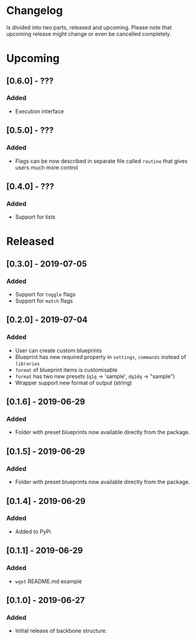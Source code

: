# Changelog

Is divided into two parts, released and upcoming. Please note that upcoming release might change
or even be cancelled completely.

<!---
## [0.1.5] - 2019-06-29
### Added
- This CHANGELOG file to hopefully serve as an evolving example of a
  standardized open source project CHANGELOG.
- CNAME file to enable GitHub Pages custom domain
- README now contains answers to common questions about CHANGELOGs
- Good examples and basic guidelines, including proper date formatting.
- Counter-examples: "What makes unicorns cry?"

### Changed
- Start using "changelog" over "change log" since it's the common usage.
- Start versioning based on the current English version at 0.3.0 to help
translation authors keep things up-to-date.
- Rewrite "What makes unicorns cry?" section.
- Rewrite "Ignoring Deprecations" sub-section to clarify the ideal
  scenario.
- Improve "Commit log diffs" sub-section to further argument against
  them.
- Merge "Why can’t people just use a git log diff?" with "Commit log
  diffs"
- Fix typos in Simplified Chinese and Traditional Chinese translations.
- Fix typos in Brazilian Portuguese translation.
- Fix typos in Turkish translation.
- Fix typos in Czech translation.
- Fix typos in Swedish translation.
- Improve phrasing in French translation.
- Fix phrasing and spelling in German translation.

### Removed
- Section about "changelog" vs "CHANGELOG". --->

# Upcoming

## [0.6.0] - ???
### Added
- Execution interface

## [0.5.0] - ???
### Added
- Flags can be now described in separate file called `routine` that gives users much more control

## [0.4.0] - ???
### Added
- Support for lists

# Released

## [0.3.0] - 2019-07-05
### Added
- Support for `toggle` flags
- Support for `match` flags

## [0.2.0] - 2019-07-04
### Added
- User can create custom blueprints
- Blueprint has new required property in `settings`, `commands` instead of `libraries`
- `format` of blueprint items is customisable
- `format` has two new presets (`q1q` -> 'sample', `dq1dq` -> "sample")
- Wrapper support new format of output (string)


## [0.1.6] - 2019-06-29
### Added
- Folder with preset blueprints now available directly from the package.

## [0.1.5] - 2019-06-29
### Added
- Folder with preset blueprints now available directly from the package.

## [0.1.4] - 2019-06-29
### Added
- Added to PyPi 

## [0.1.1] - 2019-06-29
### Added
- `wget` README.md example

## [0.1.0] - 2019-06-27
### Added
- Initial release of backbone structure.